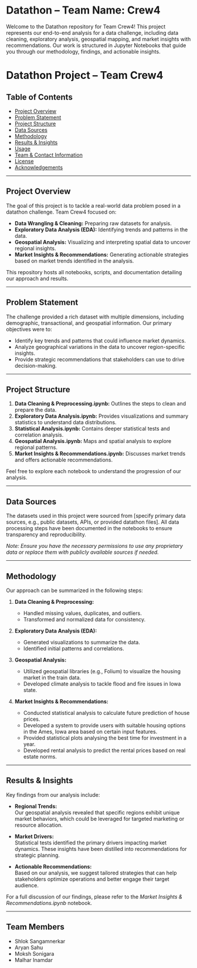 # Datathon – Team Name: Crew4
Welcome to the Datathon repository for Team Crew4! This project represents our end-to-end analysis for a data challenge, including data cleaning, exploratory analysis, geospatial mapping, and market insights with recommendations. Our work is structured in Jupyter Notebooks that guide you through our methodology, findings, and actionable insights.


# Datathon Project – Team Crew4

## Table of Contents
- [Project Overview](#project-overview)
- [Problem Statement](#problem-statement)
- [Project Structure](#project-structure)
- [Data Sources](#data-sources)
- [Methodology](#methodology)
- [Results & Insights](#results--insights)
- [Usage](#usage)
- [Team & Contact Information](#team--contact-information)
- [License](#license)
- [Acknowledgements](#acknowledgements)

---

## Project Overview
The goal of this project is to tackle a real-world data problem posed in a datathon challenge. Team Crew4 focused on:
- **Data Wrangling & Cleaning:** Preparing raw datasets for analysis.
- **Exploratory Data Analysis (EDA):** Identifying trends and patterns in the data.
- **Geospatial Analysis:** Visualizing and interpreting spatial data to uncover regional insights.
- **Market Insights & Recommendations:** Generating actionable strategies based on market trends identified in the analysis.

This repository hosts all notebooks, scripts, and documentation detailing our approach and results.

---

## Problem Statement
The challenge provided a rich dataset with multiple dimensions, including demographic, transactional, and geospatial information. Our primary objectives were to:
- Identify key trends and patterns that could influence market dynamics.
- Analyze geographical variations in the data to uncover region-specific insights.
- Provide strategic recommendations that stakeholders can use to drive decision-making.

---

## Project Structure
1. **Data Cleaning & Preprocessing.ipynb:** Outlines the steps to clean and prepare the data.
2. **Exploratory Data Analysis.ipynb:** Provides visualizations and summary statistics to understand data distributions.
3. **Statistical Analysis.ipynb:** Contains deeper statistical tests and correlation analysis.
4. **Geospatial Analysis.ipynb:** Maps and spatial analysis to explore regional patterns.
5. **Market Insights & Recommendations.ipynb:** Discusses market trends and offers actionable recommendations.

Feel free to explore each notebook to understand the progression of our analysis.

---

## Data Sources
The datasets used in this project were sourced from [specify primary data sources, e.g., public datasets, APIs, or provided datathon files]. All data processing steps have been documented in the notebooks to ensure transparency and reproducibility.

*Note: Ensure you have the necessary permissions to use any proprietary data or replace them with publicly available sources if needed.*

---

## Methodology
Our approach can be summarized in the following steps:

1. **Data Cleaning & Preprocessing:**
   - Handled missing values, duplicates, and outliers.
   - Transformed and normalized data for consistency.

2. **Exploratory Data Analysis (EDA):**
   - Generated visualizations to summarize the data.
   - Identified initial patterns and correlations.

3. **Geospatial Analysis:**
   - Utilized geospatial libraries (e.g., Folium) to visualize the housing market in the train data.
   - Developed climate analysis to tackle flood and fire issues in Iowa state.

4. **Market Insights & Recommendations:**
   - Conducted statistical analysis to calculate future prediction of house prices.
   - Developed a system to provide users with suitable housing options in the Ames, Iowa area based on certain input features.
   - Provided statistical plots analysing the best time for investment in a year.
   - Developed rental analysis to predict the rental prices based on real estate norms.

---

## Results & Insights
Key findings from our analysis include:

- **Regional Trends:**  
  Our geospatial analysis revealed that specific regions exhibit unique market behaviors, which could be leveraged for targeted marketing or resource allocation.

- **Market Drivers:**  
  Statistical tests identified the primary drivers impacting market dynamics. These insights have been distilled into recommendations for strategic planning.

- **Actionable Recommendations:**  
  Based on our analysis, we suggest tailored strategies that can help stakeholders optimize operations and better engage their target audience.

For a full discussion of our findings, please refer to the *Market Insights & Recommendations.ipynb* notebook.

--- 
## Team Members
- Shlok Sangamnerkar
- Aryan Sahu
- Moksh Sonigara
- Malhar Inamdar
